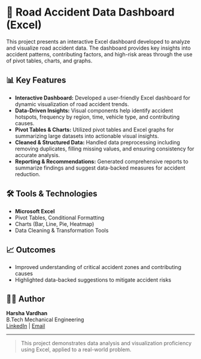 # 🚧 Road Accident Data Dashboard (Excel)

This project presents an interactive Excel dashboard developed to analyze and visualize road accident data. The dashboard provides key insights into accident patterns, contributing factors, and high-risk areas through the use of pivot tables, charts, and graphs.

## 📊 Key Features

- **Interactive Dashboard:** Developed a user-friendly Excel dashboard for dynamic visualization of road accident trends.
- **Data-Driven Insights:** Visual components help identify accident hotspots, frequency by region, time, vehicle type, and contributing causes.
- **Pivot Tables & Charts:** Utilized pivot tables and Excel graphs for summarizing large datasets into actionable visual insights.
- **Cleaned & Structured Data:** Handled data preprocessing including removing duplicates, filling missing values, and ensuring consistency for accurate analysis.
- **Reporting & Recommendations:** Generated comprehensive reports to summarize findings and suggest data-backed measures for accident reduction.

## 🛠 Tools & Technologies

- **Microsoft Excel**  
- Pivot Tables, Conditional Formatting  
- Charts (Bar, Line, Pie, Heatmap)  
- Data Cleaning & Transformation Tools

## 📈 Outcomes

- Improved understanding of critical accident zones and contributing causes
- Highlighted data-backed suggestions to mitigate accident risks

## 👨‍💻 Author

**Harsha Vardhan**  
B.Tech Mechanical Engineering  
[LinkedIn](https://www.linkedin.com/) | [Email](mailto:youremail@example.com)

---

> This project demonstrates data analysis and visualization proficiency using Excel, applied to a real-world problem.
